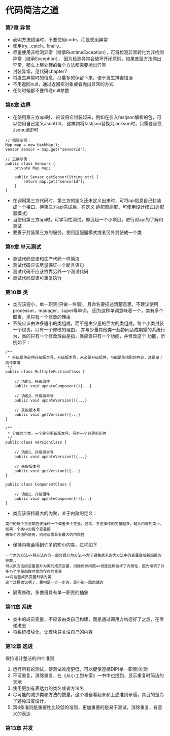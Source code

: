 # 代码简洁之道

### 第7章 异常
- 表明方法错误时，不要使用code，而是使用异常
- 使用try...catch...finally...
- 尽量使用非检测异常（继承RuntimeException），可将检测异常转化为非检测异常（继承Exception），
  因为检测异常会破坏开闭原则，如果底层方法抛出异常，那么上层处理的每个方法都需要抛出异常
- 封装异常，见代码chapter7
- 将发生异常时的信息，尽量多的保留下来，便于发生排查错误
- 不用返回null，通过返回空对象或者抛出异常的方式
- 任何时候都不要传递null参数

### 第8章 边界
- 在使用第三方api时， 应该将它封装起来，例如在引入fastjson解析的包，可以使用自己定义JsonUtil，
   这样如将fastjson替换为jackson时，只需要替换Jsonutil即可
```
// 错误示例：
Map map = new HashMap();
Sensor sensor = map.get("sensorId");

// 正确示例：
public class Sensors {
    private Map map;
    
    public Sensor getSensor(String str) {
        return map.get("sensorId");
    }
}
```
- 在调用第三方代码时，第三方的定义还未定义出来时，可将api信息自己封装成一个接口，待第三方api完成后，在定义
   适配器适配，可使用设计模式(适配器模式)
- 当使用第三方api时，可学习性测试，即另起一个小项目，进行对api的了解和测试
- 要善于封装第三方的服务，使用适配器模式或者另外封装成一个类

### 第9章 单元测试
- 测试代码应该和生产代码一样简洁
- 测试代码应该尽量保证一个断言语句
- 测试代码不应该依靠另外一个测试代码
- 测试代码应该可重复执行


### 第10章 类
- 类应该短小，单一职责(只做一件事)，且命名要描述清楚意思，不建议使用processor，manager，super等单词，
   因为这种单词意味着一个，类有多个职责，类只有一个修改的理由
- 系统应该由许多短小的类组成，而不是由少量的巨大的类组成，每个小类封装一个权责，只有一个修改的理由，
   并与少量其他类一起协同达成期望的系统行为，类的只有一个修改理由是指，类应该只有一个功能，并修改这个
   功能，示例如下：
```
/**
 * 升级组件必然升级版本号，升级版本号，未必是升级组件，可能是修改别的内容，这是做了两件事情 
 */
public class MultipleFuctionClass {

    // 功能1，升级组件
    public void updateComponent(){...}
    
    // 功能2，升级版本号
    public void updateVersion(){...}
    
    // 获取版本号
    public void getVersion(){...}
}

/**
 * 分成两个类，一个是只更新版本号，另外一个只更新组件 
 */
public class VersionClass {

    // 功能1，升级版本号
    public void updateVersion(){...}
    
    // 获取版本号
    public void getVersion(){...}
}

public class ComponentClass {

    // 功能1，升级组件
    public void updateComponent(){...}
}
```
- 类应该保持最大的内聚，关于内聚的定义：
```
类中的每个方法都应该操作一个或者多个变量，通常，方法操作的变量越多，越会内聚到类上，如果一个类中的每个变量都
被每个方法所使用，则称该类具有最大的内聚性
```
- 保持内聚会得到许多的短小的类，过程如下
```
一个大的方法=>将方法内的一部分提升为方法=>为了避免原来的大方法中的变量变成新函数的参数，、
可以原方法的变量提升为类的成员变量，消除传参问题=>但是这样破坏了内聚性，因为堆积了许多为了少量函数共享而存在的变量
=>将这些成员变量封装为类
这个过程也说明了，重构是一步一步的，是不能一蹴而就的
```
- 隔离修改，多使用具有单一职责的抽象

### 第11章 系统
- 类中的成员变量，不应该由类自己构建，而是通过调用方构造好了之后，在传递进去
- 将系统模块化，让模块只关注自己的内容

### 第12章 迭进
保持设计整洁的四个准则
1. 运行所有的测试，使测试难度更低，可以促使遵循DIP(单一职责)准则
2. 不可重复，消除重复，在《从小工到专家》一书中也提到，显示重复时简洁的天地
3. 使用更加有表达力的类名或者方法名
4. 尽可能的减少类和方法的数量，这个准备看起来和上述准则矛盾，其目的是为了避免过度设计，
5. 第4条准则是重要性比较低的准则，更加重要的是易于测试，消除重复，有意义的表达

### 第13章 并发

